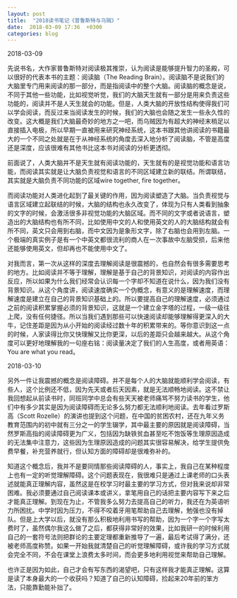 ```yaml
---
layout: post
title:  "2018读书笔记《普鲁斯特与乌贼》"
date:  2018-03-09 17:36  +0300
categories: blog
---
```


2018-03-09

先说书名，大作家普鲁斯特对阅读极其推崇，认为阅读是能够提升智力的圣殿，可以很好的代表本书的主题：阅读脑（The Reading Brain）。阅读脑不是说我们的大脑里专门用来阅读的那一部分，而是指阅读中的整个大脑。阅读脑的概念是说，不同于其他一些功能，比如视觉听觉，我们的大脑天生就有一部分是用来负责这些功能的，阅读并不是人天生就会的功能。但是，人类大脑的开放性结构使得我们可以学会阅读，而反过来当阅读发生的时候，我们的大脑也会随之发生一些永久性的改变。这大概是我们大脑最奇妙的地方之一吧，而乌贼因为有超大的神经末梢足以直接插入电极，所以早期一直被用来研究神经系统，这本书跟其他讲阅读的书籍最大的一个不同之处就是在于从神经系统的角度去深入地分析了阅读脑，不管是高度还是深度，应该很难有其他书比这本书对阅读的分析更透彻。

前面说了，人类大脑并不是天生就有阅读功能的，天生就有的是视觉功能和语言功能，而阅读其实就是让大脑负责视觉和语言的不同区域建立新的联结。所谓联结，其实就是大脑负责不同功能的区域wire together, fire together。

而阅读功能对人类进化起到了最关键的作用，因为阅读塑造了大脑。当负责视觉与语言区域建立起联结的时候，大脑的结构也永久改变了，体现为只有人类看到抽象的文字的时候，会激活很多非视觉功能的大脑区域。而不同的文字或者说语言，塑造出的大脑结构也有所不同，比如使用中文的人和使用英文的人的大脑结构就会有所不同，英文只会用到右脑，而中文因为是象形文字，除了右脑也会用到左脑。一个极端的真实例子是有一个中英文都很流利的商人在一次事故中左脑受损，后来他还能够使用英文，但却再也不能使用中文了。

对我而言，第一次从这样的深度去理解阅读是很震撼的，也自然会有很多需要思考的地方。比如阅读并不等于理解，理解是基于自己的背景知识，对阅读的内容作出反应，所以如果为什么我们经常会认识每一个字却不知道在说什么，因为我们没有背景知识。从这个角度讲，阅读速度确实一个伪概念，有意义的是理解速度，而理解速度是建立在自己的背景知识基础上的。所以要提高自己的理解速度，必须通过之前的阅读积累掌握必须的背景知识，这就是一个建立金字塔的过程，一级一级往上爬，没有任何捷径。所以当我们遇到那些可以快速阅读却能够理解得更深入的大牛，记住差距是因为从小开始的阅读经过数十年的积累带来的。等你意识到这一点的时候，人家读得比你又快理解又比你更深，以后的差距只会越来越大。从这个角度可以更好地理解我的一句座右铭：阅读量决定了我们的人生高度，或者用英语：You are what you read。

2018-03-10

另外一件让我震撼的概念是阅读障碍。并不是每个人的大脑就能顺利学会阅读，有些人，这个比例还不低，因为先天或者后天因素，就是无法顺畅地阅读。这不禁让我回想起从前读书时，同班同学中总会有些天天被老师痛骂不努力读书的学生，他们中有多少其实是因为阅读障碍而无论多么努力都无法顺利地阅读。去年看过罗斯高（Scott Rozelle）的演讲也提到这个问题，在中国的贫困农村，还在九年义务教育范围内的初中就有三分之一的学生辍学，其中最主要的原因就是阅读障碍，当然罗斯高指的阅读障碍更为广义，包括因为缺铁贫血甚至吃不饱饭等生理原因造成的无法集中注意力，这些因为生理原因造成的问题其实很容易解决，给学生提供免费早餐，补充营养就行，但认知方面的障碍却是很难弥补的。

知道这个概念后，我并不是要同情那些阅读障碍的人，事实上，我自己在某种程度上也有一定的听觉理解障碍。这个问题表现在，我很难只是通过上课老师的口头表述就能真正理解内容，虽然这是在校学习时最主要的学习方式，但对我来说却非常困难。我必须要通过自己阅读课本或讲义，拿笔用自己的话把主要内容写下来之后才能真正理解。到现在为止，不管我多么努力去提高自己的听力，我还在为英语听力所困扰。中学时因为压力，不得不咬着牙用笔帮助自己去理解，勉强也没有掉队。但是上大学以后，就没有那么积极地利用书写的帮助，因为一个字一个字写太费时了，虽然偶尔我这么做了之后，都获得非常好的效果，比如我研一的时候利用自己的一套符号法则把群论的主要定理都重新推导了一遍，最后考试得了满分，还被老师高度称赞。如果一开始我就清楚自己的听觉理解障碍，或许我的学习方式就会完全不同，不会在课堂上浪费太多时间，而会更多地利用视觉来帮助自己理解。

也许正是因为如此，自己才会有写东西的渴望吧，只有这样我才能真正理解。这算是读了本身最大的一个收获吗？知道了自己的认知障碍，捡起来20年前的笨方法，只能靠勤能补拙了。


<!--end-->
